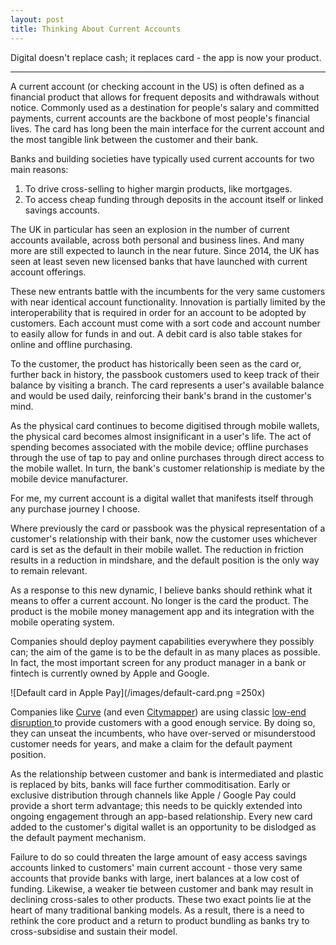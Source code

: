 ```yaml
---
layout: post
title: Thinking About Current Accounts
---
```


Digital doesn't replace cash; it replaces card - the app is now your product.

---

A current account (or checking account in the US) is often defined as a financial product that allows for frequent deposits and withdrawals without notice. Commonly used as a destination for people's salary and committed payments, current accounts are the backbone of most people's financial lives. The card has long been the main interface for the current account and the most tangible link between the customer and their bank.

Banks and building societies have typically used current accounts for two main reasons:

1. To drive cross-selling to higher margin products, like mortgages.
2. To access cheap funding through deposits in the account itself or linked savings accounts.

The UK in particular has seen an explosion in the number of current accounts available, across both personal and business lines. And many more are still expected to launch in the near future. Since 2014, the UK has seen at least seven new licensed banks that have launched with current account offerings.

These new entrants battle with the incumbents for the very same customers with near identical account functionality. Innovation is partially limited by the interoperability that is required in order for an account to be adopted by customers. Each account must come with a sort code and account number to easily allow for funds in and out. A debit card is also table stakes for online and offline purchasing.  

To the customer, the product has historically been seen as the card or, further back in history, the passbook customers used to keep track of their balance by visiting a branch. The card represents a user's available balance and would be used daily, reinforcing their bank's brand in the customer's mind. 

As the physical card continues to become digitised through mobile wallets, the physical card becomes almost insignificant in a user's life. The act of spending becomes associated with the mobile device; offline purchases through the use of tap to pay and online purchases through direct access to the mobile wallet. In turn, the bank's customer relationship is mediate by the mobile device manufacturer.

For me, my current account is a digital wallet that manifests itself through any purchase journey I choose. 

Where previously the card or passbook was the physical representation of a customer's relationship with their bank, now the customer uses whichever card is set as the default in their mobile wallet. The reduction in friction results in a reduction in mindshare, and the default position is the only way to remain relevant.

As a response to this new dynamic, I believe banks should rethink what it means to offer a current account. No longer is the card the product. The product is the mobile money management app and its integration with the mobile operating system. 

Companies should deploy payment capabilities everywhere they possibly can; the aim of the game is to be the default in as many places as possible. In fact, the most important screen for any product manager in a bank or fintech is currently owned by Apple and Google.

![Default card in Apple Pay](/images/default-card.png =250x)

Companies like [Curve](https://www.curve.app/en-gb/f/apple-pay) (and even [Citymapper](https://citymapper.com/pass?lang=en)) are using classic [low-end disruption ](https://online.hbs.edu/blog/post/4-keys-to-understanding-clayton-christensens-theory-of-disruptive-innovation) to provide customers with a good enough service. By doing so, they can unseat the incumbents, who have over-served or misunderstood customer needs for years, and make a claim for the default payment position.

As the relationship between customer and bank is intermediated and plastic is replaced by bits, banks will face further commoditisation. Early or exclusive distribution through channels like Apple / Google Pay could provide a short term advantage; this needs to be quickly extended into ongoing engagement through an app-based relationship. Every new card added to the customer's digital wallet is an opportunity to be dislodged as the default payment mechanism.

Failure to do so could threaten the large amount of easy access savings accounts linked to customers' main current account - those very same accounts that provide banks with large, inert balances at a low cost of funding. Likewise, a weaker tie between customer and bank may result in declining cross-sales to other products. These two exact points lie at the heart of many traditional banking models. As a result, there is a need to rethink the core product and a return to product bundling as banks try to cross-subsidise and sustain their model.